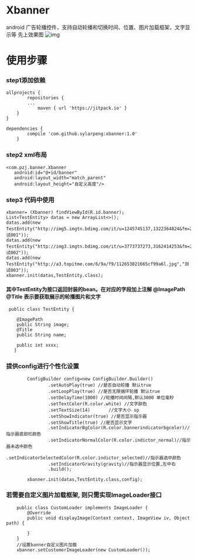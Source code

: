 # Xbanner
 android 广告轮播控件，支持自动轮播和切换时间、位置、图片加载框架，文字显示等
  先上效果图
 ![img](https://github.com/sylarpeng/xbanner/tree/master/images/banner.gif)
 
# 使用步骤
### step1添加依赖  
   	allprojects {
		    repositories {
			...
		    	maven { url 'https://jitpack.io' }
		}
	}  
	
	dependencies {
    		compile 'com.github.sylarpeng:xbanner:1.0'
		}

### step2 xml布局
    <com.pzj.banner.Xbanner
       android:id="@+id/banner"
       android:layout_width="match_parent"
       android:layout_height="自定义高度"/>

### step3 代码中使用
    xbanner= (Xbanner) findViewById(R.id.banner);
    List<TestEntity> datas = new ArrayList<>();
	datas.add(new TestEntity("http://img5.imgtn.bdimg.com/it/u=1245745137,1322364824&fm=27&gp=0.jpg","测试001"));
    datas.add(new TestEntity("http://img3.imgtn.bdimg.com/it/u=3773737273,3162414253&fm=214&gp=0.jpg","测试002"));
	datas.add(new TestEntity("http://a3.topitme.com/6/9a/f9/112653021665cf99a6l.jpg","测试003"));
    xbanner.init(datas,TestEntity.class);

#### 其中TestEntity为接口返回封装的bean。在对应的字段加上注解 @ImagePath @Title 表示要获取展示的轮播图片和文字
     public class TestEntity {

        @ImagePath
        public String image;
        @Title
        public String name;

        public int xxxx;
       }

### 提供config进行个性化设置
    		ConfigBuilder config=new ConfigBuilder.Builder()
    				.setAutoPlay(true) //是否自动轮播 默认true
    				.setLoopPlay(true) //是否无限循环轮播 默认true
    				.setDelayTime(1000) //轮播时间间隔,默认3000 单位毫秒
    				.setTextColor(R.color.white) //文字颜色
    				.setTextSize(14)       //文字大小 sp
    				.setShowIndicator(true) //是否显示指示器
    				.setShowTitle(true) //是否显示文字
    				.setIndicatorBgColor(R.color.bannerindicatorbgcolor)//指示器底部栏颜色
    				.setIndicatorNormalColor(R.color.indictor_normal)//指示器未选中颜色
    				.setIndicatorSelectedColor(R.color.indictor_selected)//指示器选中颜色
    				.setIndicatorGravity(gravity)//指示器显示位置,左中右
    				.build();

    		xbanner.init(datas,TestEntity.class,config);

### 若需要自定义图片加载框架, 则只需实现ImageLoader接口
  		public class CustomLoader implements ImageLoader {
            @Override
            public void displayImage(Context context, ImageView iv, Object path) {

            }
        }
        //设置banner自定义图片加载
        xbanner.setCustomerImageLoader(new CustomLoader());